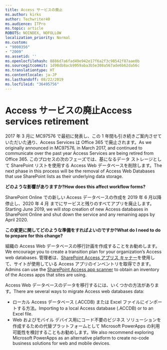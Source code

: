 ```yaml
---
title: Access サービスの廃止
ms.author: kirks
author: Techwriter40
ms.audience: ITPro
ms.topic: article
ROBOTS: NOINDEX, NOFOLLOW
localization_priority: Normal
ms.custom:
- "9000356"
- "2009"
ms.assetid: ''
ms.openlocfilehash: 8886d7a6fad49e942e17f6a2f3c98542f87aae0b
ms.sourcegitcommit: 1d98db8acb9959aba3b5e308a567ade6b62da56c
ms.translationtype: HT
ms.contentlocale: ja-JP
ms.lasthandoff: 08/22/2019
ms.locfileid: "36495756"
---
```

# <a name="access-services-retirement"></a><span data-ttu-id="da57d-102">Access サービスの廃止</span><span class="sxs-lookup"><span data-stu-id="da57d-102">Access services retirement</span></span>

<span data-ttu-id="da57d-103">2017 年 3 月に MC97576 で最初に発表し、この 1 年間も引き続きご案内させていただいた通り、Access Services は Office 365 で廃止されます。</span><span class="sxs-lookup"><span data-stu-id="da57d-103">As we originally announced in MC97576, in March 2017, and continued to communicate over the past year Access Services are being retired from Office 365.</span></span> <span data-ttu-id="da57d-104">このプロセスの次のフェーズでは、基になるデータ ストレージとして SharePoint リストを使用する Access Web データベースを削除します。</span><span class="sxs-lookup"><span data-stu-id="da57d-104">The next phase in this process will be the removal of Access Web Databases that use SharePoint lists as their underlying data storage.</span></span>

<span data-ttu-id="da57d-105">**どのような影響がありますか?**</span><span class="sxs-lookup"><span data-stu-id="da57d-105">**How does this affect workflow forms?**</span></span>

<span data-ttu-id="da57d-106">SharePoint Online での新しい Access データベースの作成を 2019 年 6 月以降停止し、2020 年 4 月 までにサービスと残りのすべてアプリを廃止します。</span><span class="sxs-lookup"><span data-stu-id="da57d-106">Starting June 2019, we will stop creation of new Access databases in SharePoint Online and shut down the service and any remaining apps by April 2020.</span></span>

<span data-ttu-id="da57d-107">**この変更に関してどのような準備をすればよいのですか?**</span><span class="sxs-lookup"><span data-stu-id="da57d-107">**What do I need to do to prepare for this change?**</span></span>

<span data-ttu-id="da57d-108">組織の Access Web データベースの移行計画を作成することをお勧めします。</span><span class="sxs-lookup"><span data-stu-id="da57d-108">We encourage you to create a transition plan for your organization’s Access web databases.</span></span> <span data-ttu-id="da57d-109">管理者は、[SharePoint Access アプリス キャナー](https://github.com/SharePoint/PnP-Tools/tree/master/Solutions/SharePoint.AccessApp.Scanner)を使用して、サイトが使用している Access アプリのインベントリを取得できます。</span><span class="sxs-lookup"><span data-stu-id="da57d-109">Admins can use the [SharePoint Access app scanner](https://github.com/SharePoint/PnP-Tools/tree/master/Solutions/SharePoint.AccessApp.Scanner) to obtain an inventory of the Access apps that sites are using.</span></span>

<span data-ttu-id="da57d-110">Access Web データベースのデータを移行するには、いくつかの方法があります。</span><span class="sxs-lookup"><span data-stu-id="da57d-110">There are several ways to migrate Access web databases data:</span></span>

- <span data-ttu-id="da57d-111">ローカル Access データベース (.ACCDB) または Excel ファイルにインポートする方法。</span><span class="sxs-lookup"><span data-stu-id="da57d-111">Importing to a local Access database (.ACCDB) or to an Excel file.</span></span>
- <span data-ttu-id="da57d-112">Web およびモバイル デバイス用にコード不要のビジネス ソリューションを作成するための代替プラットフォームとして Microsoft PowerApps の利用可能性を検討することもお勧めします。</span><span class="sxs-lookup"><span data-stu-id="da57d-112">We also recommend exploring Microsoft PowerApps as an alternative platform to create no-code business solutions for web and mobile devices.</span></span>